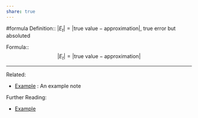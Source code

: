 ```yaml
---
share: true
---
```


#formula
Definition:: $|E_t| = |\text{true value} - \text{approximation}|$, true error but absoluted

Formula:: $$|E_t| = |\text{true value} - \text{approximation}|$$

---
Related:
- [Example](../Meta/Example.md) : An example note

Further Reading:
- [Example](../Meta/Example.md)
